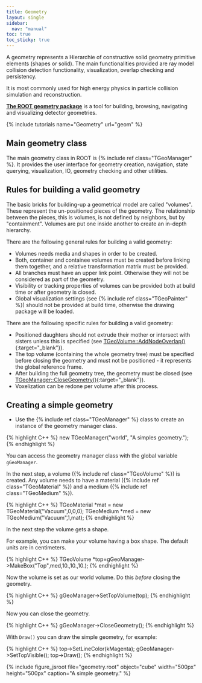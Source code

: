```yaml
---
title: Geometry
layout: single
sidebar:
  nav: "manual"
toc: true
toc_sticky: true
---
```


A geometry represents a Hierarchie of constructive solid geometry primitive elements
(shapes or solid). The main functionalities provided are ray model collision detection
functionality, visualization, overlap checking and persistency.

It is most commonly used for high energy physics in particle collision simulation and
reconstruction.

**[The ROOT geometry package](https://root.cern/doc/master/group__Geometry.html)** is a tool
for building, browsing, navigating and visualizing detector geometries.

{% include tutorials name="Geometry" url="geom" %}

## Main geometry class

The main geometry class in ROOT is {% include ref class="TGeoManager" %}. It provides the
user interface for geometry creation, navigation, state querying, visualization, IO,
geometry checking and other utilities.


## Rules for building a valid geometry

The basic bricks for building-up a geometrical model are called "volumes". These represent
the un-positioned pieces of the geometry. The relationship between the pieces, this is
volumes, is not defined by neighbors, but by "containment". Volumes are put one inside
another to create an in-depth hierarchy.

There are the following general rules for building a valid geometry:
- Volumes needs media and shapes in order to be created.
- Both, container and containee volumes must be created before linking them together, and a relative transformation matrix must be provided.
- All branches must have an upper link point. Otherwise they will not be considered as part of the geometry.
- Visibility or tracking properties of volumes can be provided both at build time or after geometry is closed.
- Global visualization settings (see {% include ref class="TGeoPainter" %}) should not be provided at build time,
  otherwise the drawing package will be loaded.

There are the following specific rules for building a valid geometry:
- Positioned daughters should not extrude their mother or intersect with sisters unless this is specified (see [TGeoVolume::AddNodeOverlap()](https://root.cern/doc/master/classTGeoVolume.html#ab60894a89de3c3722d5906d55d964f44){:target="_blank"}).
- The top volume (containing the whole geometry tree) must be specified before closing the geometry and must not be positioned - it represents the global reference frame.
- After building the full geometry tree, the geometry must be closed (see [TGeoManager::CloseGeometry()](https://root.cern/doc/master/classTGeoManager.html#a7ea0792e9918521f8c5bd95546c3b708){:target="_blank"}).
- Voxelization can be redone per volume after this process.


## Creating a simple geometry

- Use the {% include ref class="TGeoManager" %} class to create an instance of the geometry manager class.

{% highlight C++ %}
   new TGeoManager("world", "A simples geometry.");
{% endhighlight %}

You can access the geometry manager class with the global variable `gGeoManager`.

In the next step, a volume ({% include ref class="TGeoVolume" %}) is created. Any volume
needs to have a material ({% include ref class="TGeoMaterial" %}) and a medium
({% include ref class="TGeoMedium" %}).

{% highlight C++ %}
   TGeoMaterial *mat = new TGeoMaterial("Vacuum",0,0,0);
   TGeoMedium *med = new TGeoMedium("Vacuum",1,mat);
{% endhighlight %}

In the next step the volume gets a shape.

For example, you can make your volume having a box shape. The default units are in centimeters.

{% highlight C++ %}
   TGeoVolume *top=gGeoManager->MakeBox("Top",med,10.,10.,10.);
{% endhighlight %}

Now the volume is set as our world volume. Do this *before* closing the geometry.

{% highlight C++ %}
   gGeoManager->SetTopVolume(top);
{% endhighlight %}

Now you can close the geometry.

{% highlight C++ %}
   gGeoManager->CloseGeometry();
{% endhighlight %}

With `Draw()` you can draw the simple geometry, for example:

{% highlight C++ %}
   top->SetLineColor(kMagenta);
   gGeoManager->SetTopVisible();
   top->Draw();
{% endhighlight %}

{% include figure_jsroot
   file="geometry.root" object="cube" width="500px" height="500px"
   caption="A simple geometry."
%}
